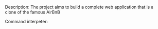 Description: The project aims to build a complete web application that is
a clone of the famous AirBnB

Command interpeter:

